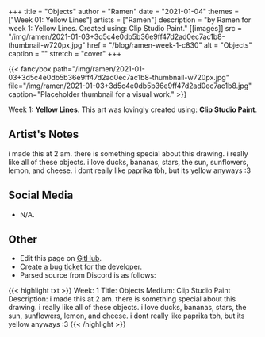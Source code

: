 +++
title =       "Objects"
author =      "Ramen"
date =        "2021-01-04"
themes =      ["Week 01: Yellow Lines"]
artists =     ["Ramen"]
description = "by Ramen for week 1: Yellow Lines. Created using: Clip Studio Paint."
[[images]]
      src = "/img/ramen/2021-01-03+3d5c4e0db5b36e9ff47d2ad0ec7ac1b8-thumbnail-w720px.jpg"
      href = "/blog/ramen-week-1-c830"
      alt = "Objects"
      caption = ""
      stretch = "cover"
+++


{{< fancybox path="/img/ramen/2021-01-03+3d5c4e0db5b36e9ff47d2ad0ec7ac1b8-thumbnail-w720px.jpg" file="/img/ramen/2021-01-03+3d5c4e0db5b36e9ff47d2ad0ec7ac1b8.jpg" caption="Placeholder thumbnail for a visual work." >}}


Week 1: **Yellow Lines**. This art was lovingly created using: **Clip Studio Paint**.

## Artist's Notes

i made this at 2 am. there is something special about this drawing. i really like all of these objects. i love ducks, bananas, stars, the sun, sunflowers, lemon, and cheese. i dont really like paprika tbh, but its yellow anyways :3

## Social Media

- N/A.

## Other

- Edit this page on [GitHub](https://github.com/teaminkling/web-refresh/edit/main/content/blog/ramen-week-1-c830.md).
- Create [a bug ticket](https://github.com/teaminkling/web-refresh/issues/new?assignees=&labels=bug&template=problem-report.md&title=) for the developer.
- Parsed source from Discord is as follows:

{{< highlight txt >}}
Week: 1
Title: Objects
Medium: Clip Studio Paint
Description: i made this at 2 am. there is something special about this drawing. i really like all of these objects. i love ducks, bananas, stars, the sun, sunflowers, lemon, and cheese. i dont really like paprika tbh, but its yellow anyways :3
{{< /highlight >}}